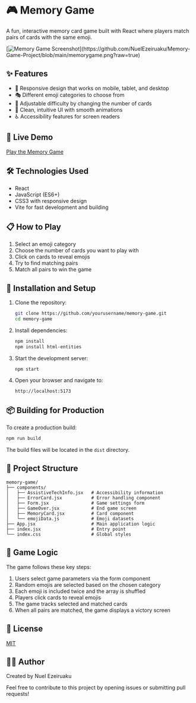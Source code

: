 # 🎮 Memory Game

A fun, interactive memory card game built with React where players match pairs of cards with the same emoji.

[![Memory Game Screenshot]([https://via.placeholder.com/800x400?text=Memory+Game+Screenshot](https://github.com/NuelEzeiruaku/Memory-Game-Project/blob/main/memorygame.png?raw=true))](https://github.com/NuelEzeiruaku/Memory-Game-Project/blob/main/memorygame.png?raw=true)

## ✨ Features

- 📱 Responsive design that works on mobile, tablet, and desktop
- 🎭 Different emoji categories to choose from
- 🔢 Adjustable difficulty by changing the number of cards
- 🎨 Clean, intuitive UI with smooth animations
- ♿ Accessibility features for screen readers

## 🚀 Live Demo

[Play the Memory Game](https://your-memory-game-url.com)

## 🛠️ Technologies Used

- React
- JavaScript (ES6+)
- CSS3 with responsive design
- Vite for fast development and building

## 📋 How to Play

1. Select an emoji category
2. Choose the number of cards you want to play with
3. Click on cards to reveal emojis
4. Try to find matching pairs
5. Match all pairs to win the game

## 🔧 Installation and Setup

1. Clone the repository:
   ```bash
   git clone https://github.com/yourusername/memory-game.git
   cd memory-game
   ```

2. Install dependencies:
   ```bash
   npm install
   npm install html-entities
   ```

3. Start the development server:
   ```bash
   npm start
   ```

4. Open your browser and navigate to:
   ```
   http://localhost:5173
   ```

## 📦 Building for Production

To create a production build:

```bash
npm run build
```

The build files will be located in the `dist` directory.

## 🧩 Project Structure

```
memory-game/
├── components/
│   ├── AssistiveTechInfo.jsx   # Accessibility information
│   ├── ErrorCard.jsx           # Error handling component
│   ├── Form.jsx                # Game settings form
│   ├── GameOver.jsx            # End game screen
│   ├── MemoryCard.jsx          # Card component
│   └── emojiData.js            # Emoji datasets
├── App.jsx                     # Main application logic
├── index.jsx                   # Entry point
└── index.css                   # Global styles
```

## 🔄 Game Logic

The game follows these key steps:

1. Users select game parameters via the form component
2. Random emojis are selected based on the chosen category
3. Each emoji is included twice and the array is shuffled
4. Players click cards to reveal emojis
5. The game tracks selected and matched cards
6. When all pairs are matched, the game displays a victory screen

## 📝 License

[MIT](LICENSE)

## 👨‍💻 Author

Created by Nuel Ezeiruaku

Feel free to contribute to this project by opening issues or submitting pull requests!
